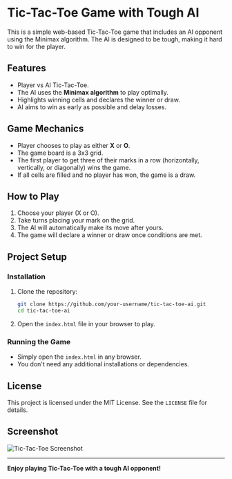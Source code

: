 # Tic-Tac-Toe Game with Tough AI

This is a simple web-based Tic-Tac-Toe game that includes an AI opponent using the Minimax algorithm. The AI is designed to be tough, making it hard to win for the player.

## Features
- Player vs AI Tic-Tac-Toe.
- The AI uses the **Minimax algorithm** to play optimally.
- Highlights winning cells and declares the winner or draw.
- AI aims to win as early as possible and delay losses.

## Game Mechanics
- Player chooses to play as either **X** or **O**.
- The game board is a 3x3 grid.
- The first player to get three of their marks in a row (horizontally, vertically, or diagonally) wins the game.
- If all cells are filled and no player has won, the game is a draw.

## How to Play
1. Choose your player (X or O).
2. Take turns placing your mark on the grid.
3. The AI will automatically make its move after yours.
4. The game will declare a winner or draw once conditions are met.

## Project Setup

### Installation
1. Clone the repository:
   ```bash
   git clone https://github.com/your-username/tic-tac-toe-ai.git
   cd tic-tac-toe-ai
   ```

2. Open the `index.html` file in your browser to play.

### Running the Game
- Simply open the `index.html` in any browser.
- You don't need any additional installations or dependencies.

## License
This project is licensed under the MIT License. See the `LICENSE` file for details.

## Screenshot
![Tic-Tac-Toe Screenshot](screenshot.png)

---

**Enjoy playing Tic-Tac-Toe with a tough AI opponent!**

